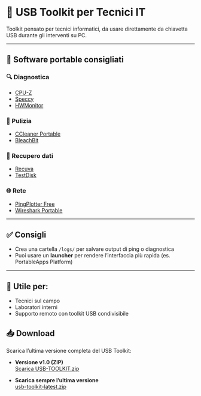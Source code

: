 # 🔧 USB Toolkit per Tecnici IT

Toolkit pensato per tecnici informatici, da usare direttamente da chiavetta USB durante gli interventi su PC.

---

## 💾 Software portable consigliati

### 🔍 Diagnostica
- [CPU-Z](https://www.cpuid.com/softwares/cpu-z.html)
- [Speccy](https://www.ccleaner.com/speccy)
- [HWMonitor](https://www.cpuid.com/softwares/hwmonitor.html)

### 🧹 Pulizia
- [CCleaner Portable](https://www.ccleaner.com/ccleaner/builds)
- [BleachBit](https://www.bleachbit.org/)

### 🔁 Recupero dati
- [Recuva](https://www.ccleaner.com/recuva)
- [TestDisk](https://www.cgsecurity.org/)

### 🌐 Rete
- [PingPlotter Free](https://www.pingplotter.com/)
- [Wireshark Portable](https://portableapps.com/apps)

---

## ✅ Consigli

- Crea una cartella `/logs/` per salvare output di ping o diagnostica  
- Puoi usare un **launcher** per rendere l’interfaccia più rapida (es. PortableApps Platform)

---

## 🧠 Utile per:

- Tecnici sul campo
- Laboratori interni
- Supporto remoto con toolkit USB condivisibile

## 📥 Download

Scarica l’ultima versione completa del USB Toolkit:

- **Versione v1.0 (ZIP)**  
  [Scarica USB-TOOLKIT.zip](https://github.com/FaustoMosciaro/USB-toolkit/releases/tag/v1.0)

- **Scarica sempre l’ultima versione**  
  [usb-toolkit-latest.zip](https://github.com/FaustoMosciaro/USB-toolkit/releases/tag/v1.0)
